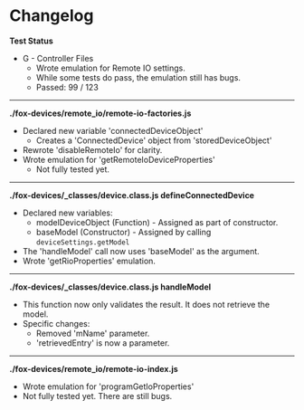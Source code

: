 # Changelog

**Test Status**
* G - Controller Files
	* Wrote emulation for Remote IO settings.
	* While some tests do pass, the emulation still has bugs.
	* Passed: 99 / 123

---

**./fox-devices/remote_io/remote-io-factories.js**
* Declared new variable 'connectedDeviceObject'
	* Creates a 'ConnectedDevice' object from 'storedDeviceObject'
* Rewrote 'disableRemoteIo' for clarity.
* Wrote emulation for 'getRemoteIoDeviceProperties'
	* Not fully tested yet.

---

**./fox-devices/_classes/device.class.js defineConnectedDevice**
* Declared new variables:
	* modelDeviceObject (Function) - Assigned as part of constructor.
	* baseModel (Constructor) - Assigned by calling `deviceSettings.getModel`
* The 'handleModel' call now uses 'baseModel' as the argument.
* Wrote 'getRioProperties' emulation.

---

**./fox-devices/_classes/device.class.js handleModel**
* This function now only validates the result. It does not retrieve the model.
* Specific changes:
	* Removed 'mName' parameter.
	* 'retrievedEntry' is now a parameter.

---

**./fox-devices/remote_io/remote-io-index.js**
* Wrote emulation for 'programGetIoProperties'
* Not fully tested yet. There are still bugs.
